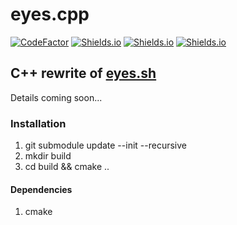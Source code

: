 # eyes.cpp

[![CodeFactor](https://www.codefactor.io/repository/github/naltun/eyes-cpp/badge)](https://www.codefactor.io/repository/github/naltun/eyes-cpp) [![Shields.io](https://img.shields.io/badge/free%20software-support%20free%2Flibre%20software-yellow.svg)](https://en.wikipedia.org/wiki/Free_software) [![Shields.io](https://img.shields.io/badge/license-Mozilla%20Public%20License%20v2-orange)](http://mozilla.org/MPL/2.0/) [![Shields.io](https://img.shields.io/badge/developed%20on-Arch%20GNU%2FLinux-blue)](https://archlinux.org)

## C++ rewrite of [eyes.sh](https://github.com/naltun/eyes.sh)

Details coming soon...

### Installation
1. git submodule update --init --recursive
2. mkdir build
3. cd build && cmake ..

#### Dependencies
1. cmake

